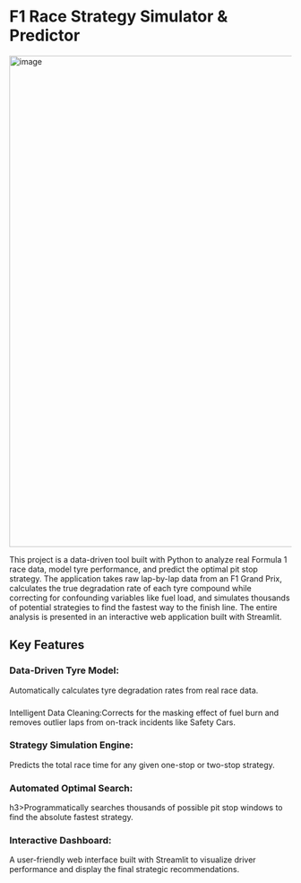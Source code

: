 <h1>F1 Race Strategy Simulator & Predictor</h1>
<img width="1915" height="876" alt="image" src="https://github.com/user-attachments/assets/61744019-85ec-4196-b940-9115b7368cb5" />

This project is a data-driven tool built with Python to analyze real Formula 1 race data, model tyre performance, and predict the optimal pit stop strategy. The application takes raw lap-by-lap data from an F1 Grand Prix, calculates the true degradation rate of each tyre compound while correcting for confounding variables like fuel load, and simulates thousands of potential strategies to find the fastest way to the finish line. The entire analysis is presented in an interactive web application built with Streamlit.

<h2>Key Features</h2>
<h3>Data-Driven Tyre Model:</h3>Automatically calculates tyre degradation rates from real race data.
<h3></h3>Intelligent Data Cleaning:</h3>Corrects for the masking effect of fuel burn and removes outlier laps from on-track incidents like Safety Cars.
<h3>Strategy Simulation Engine:</h3>Predicts the total race time for any given one-stop or two-stop strategy.
<h3>Automated Optimal Search:</h3>h3>Programmatically searches thousands of possible pit stop windows to find the absolute fastest strategy.
<h3>Interactive Dashboard:</h3>A user-friendly web interface built with Streamlit to visualize driver performance and display the final strategic recommendations.
